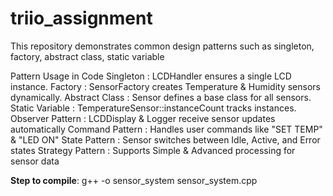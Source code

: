 # triio_assignment

This repository demonstrates common design patterns such as singleton, factory, abstract class, static variable

Pattern	Usage in Code
Singleton           :   LCDHandler ensures a single LCD instance.
Factory             :	SensorFactory creates Temperature & Humidity sensors dynamically.
Abstract Class      :   Sensor defines a base class for all sensors.
Static Variable     :   TemperatureSensor::instanceCount tracks instances.
Observer Pattern    :   LCDDisplay & Logger receive sensor updates automatically
Command Pattern     :   Handles user commands like "SET TEMP" & "LED ON"
State Pattern       :   Sensor switches between Idle, Active, and Error states
Strategy Pattern    :   Supports Simple & Advanced processing for sensor data

**Step to compile**:
g++ -o sensor_system sensor_system.cpp